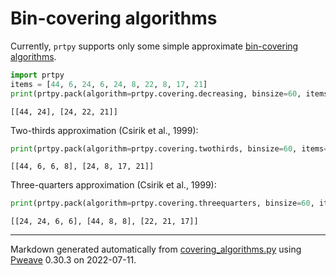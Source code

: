 # Bin-covering algorithms

Currently, `prtpy` supports only some simple approximate [bin-covering algorithms](https://en.wikipedia.org/wiki/Bin_covering_problem).

```python
import prtpy
items = [44, 6, 24, 6, 24, 8, 22, 8, 17, 21]
print(prtpy.pack(algorithm=prtpy.covering.decreasing, binsize=60, items=items))
```

```
[[44, 24], [24, 22, 21]]
```



Two-thirds approximation (Csirik et al., 1999):

```python
print(prtpy.pack(algorithm=prtpy.covering.twothirds, binsize=60, items=items))
```

```
[[44, 6, 6, 8], [24, 8, 17, 21]]
```



Three-quarters approximation (Csirik et al., 1999):

```python
print(prtpy.pack(algorithm=prtpy.covering.threequarters, binsize=60, items=items))
```

```
[[24, 24, 6, 6], [44, 8, 8], [22, 21, 17]]
```


---
Markdown generated automatically from [covering_algorithms.py](covering_algorithms.py) using [Pweave](http://mpastell.com/pweave) 0.30.3 on 2022-07-11.
